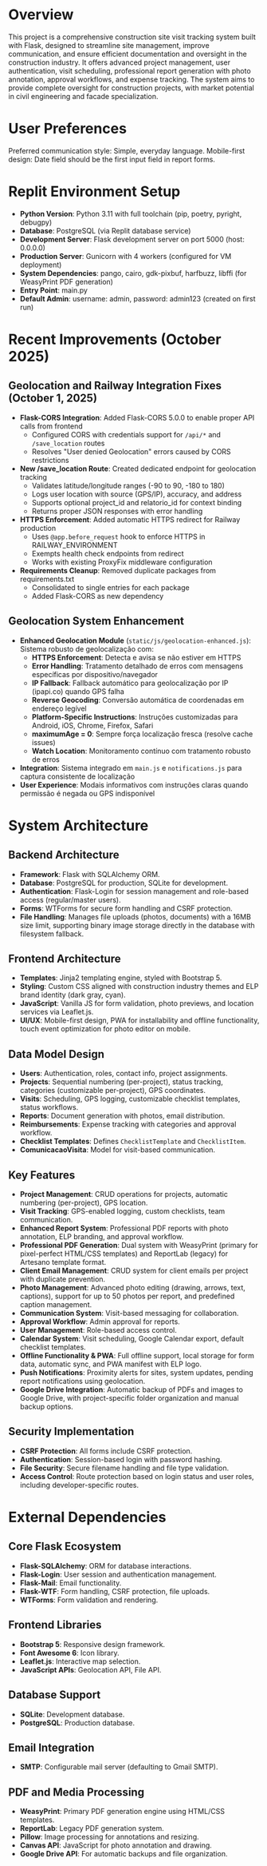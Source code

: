 # Overview
This project is a comprehensive construction site visit tracking system built with Flask, designed to streamline site management, improve communication, and ensure efficient documentation and oversight in the construction industry. It offers advanced project management, user authentication, visit scheduling, professional report generation with photo annotation, approval workflows, and expense tracking. The system aims to provide complete oversight for construction projects, with market potential in civil engineering and facade specialization.

# User Preferences
Preferred communication style: Simple, everyday language.
Mobile-first design: Date field should be the first input field in report forms.

# Replit Environment Setup
- **Python Version**: Python 3.11 with full toolchain (pip, poetry, pyright, debugpy)
- **Database**: PostgreSQL (via Replit database service)
- **Development Server**: Flask development server on port 5000 (host: 0.0.0.0)
- **Production Server**: Gunicorn with 4 workers (configured for VM deployment)
- **System Dependencies**: pango, cairo, gdk-pixbuf, harfbuzz, libffi (for WeasyPrint PDF generation)
- **Entry Point**: main.py
- **Default Admin**: username: admin, password: admin123 (created on first run)

# Recent Improvements (October 2025)

## Geolocation and Railway Integration Fixes (October 1, 2025)
- **Flask-CORS Integration**: Added Flask-CORS 5.0.0 to enable proper API calls from frontend
  - Configured CORS with credentials support for `/api/*` and `/save_location` routes
  - Resolves "User denied Geolocation" errors caused by CORS restrictions
- **New /save_location Route**: Created dedicated endpoint for geolocation tracking
  - Validates latitude/longitude ranges (-90 to 90, -180 to 180)
  - Logs user location with source (GPS/IP), accuracy, and address
  - Supports optional project_id and relatorio_id for context binding
  - Returns proper JSON responses with error handling
- **HTTPS Enforcement**: Added automatic HTTPS redirect for Railway production
  - Uses `@app.before_request` hook to enforce HTTPS in RAILWAY_ENVIRONMENT
  - Exempts health check endpoints from redirect
  - Works with existing ProxyFix middleware configuration
- **Requirements Cleanup**: Removed duplicate packages from requirements.txt
  - Consolidated to single entries for each package
  - Added Flask-CORS as new dependency

## Geolocation System Enhancement
- **Enhanced Geolocation Module** (`static/js/geolocation-enhanced.js`): Sistema robusto de geolocalização com:
  - **HTTPS Enforcement**: Detecta e avisa se não estiver em HTTPS
  - **Error Handling**: Tratamento detalhado de erros com mensagens específicas por dispositivo/navegador
  - **IP Fallback**: Fallback automático para geolocalização por IP (ipapi.co) quando GPS falha
  - **Reverse Geocoding**: Conversão automática de coordenadas em endereço legível
  - **Platform-Specific Instructions**: Instruções customizadas para Android, iOS, Chrome, Firefox, Safari
  - **maximumAge = 0**: Sempre força localização fresca (resolve cache issues)
  - **Watch Location**: Monitoramento contínuo com tratamento robusto de erros
- **Integration**: Sistema integrado em `main.js` e `notifications.js` para captura consistente de localização
- **User Experience**: Modais informativos com instruções claras quando permissão é negada ou GPS indisponível

# System Architecture

## Backend Architecture
- **Framework**: Flask with SQLAlchemy ORM.
- **Database**: PostgreSQL for production, SQLite for development.
- **Authentication**: Flask-Login for session management and role-based access (regular/master users).
- **Forms**: WTForms for secure form handling and CSRF protection.
- **File Handling**: Manages file uploads (photos, documents) with a 16MB size limit, supporting binary image storage directly in the database with filesystem fallback.

## Frontend Architecture
- **Templates**: Jinja2 templating engine, styled with Bootstrap 5.
- **Styling**: Custom CSS aligned with construction industry themes and ELP brand identity (dark gray, cyan).
- **JavaScript**: Vanilla JS for form validation, photo previews, and location services via Leaflet.js.
- **UI/UX**: Mobile-first design, PWA for installability and offline functionality, touch event optimization for photo editor on mobile.

## Data Model Design
- **Users**: Authentication, roles, contact info, project assignments.
- **Projects**: Sequential numbering (per-project), status tracking, categories (customizable per-project), GPS coordinates.
- **Visits**: Scheduling, GPS logging, customizable checklist templates, status workflows.
- **Reports**: Document generation with photos, email distribution.
- **Reimbursements**: Expense tracking with categories and approval workflow.
- **Checklist Templates**: Defines `ChecklistTemplate` and `ChecklistItem`.
- **ComunicacaoVisita**: Model for visit-based communication.

## Key Features
- **Project Management**: CRUD operations for projects, automatic numbering (per-project), GPS location.
- **Visit Tracking**: GPS-enabled logging, custom checklists, team communication.
- **Enhanced Report System**: Professional PDF reports with photo annotation, ELP branding, and approval workflow.
- **Professional PDF Generation**: Dual system with WeasyPrint (primary for pixel-perfect HTML/CSS templates) and ReportLab (legacy) for Artesano template format.
- **Client Email Management**: CRUD system for client emails per project with duplicate prevention.
- **Photo Management**: Advanced photo editing (drawing, arrows, text, captions), support for up to 50 photos per report, and predefined caption management.
- **Communication System**: Visit-based messaging for collaboration.
- **Approval Workflow**: Admin approval for reports.
- **User Management**: Role-based access control.
- **Calendar System**: Visit scheduling, Google Calendar export, default checklist templates.
- **Offline Functionality & PWA**: Full offline support, local storage for form data, automatic sync, and PWA manifest with ELP logo.
- **Push Notifications**: Proximity alerts for sites, system updates, pending report notifications using geolocation.
- **Google Drive Integration**: Automatic backup of PDFs and images to Google Drive, with project-specific folder organization and manual backup options.

## Security Implementation
- **CSRF Protection**: All forms include CSRF protection.
- **Authentication**: Session-based login with password hashing.
- **File Security**: Secure filename handling and file type validation.
- **Access Control**: Route protection based on login status and user roles, including developer-specific routes.

# External Dependencies

## Core Flask Ecosystem
- **Flask-SQLAlchemy**: ORM for database interactions.
- **Flask-Login**: User session and authentication management.
- **Flask-Mail**: Email functionality.
- **Flask-WTF**: Form handling, CSRF protection, file uploads.
- **WTForms**: Form validation and rendering.

## Frontend Libraries
- **Bootstrap 5**: Responsive design framework.
- **Font Awesome 6**: Icon library.
- **Leaflet.js**: Interactive map selection.
- **JavaScript APIs**: Geolocation API, File API.

## Database Support
- **SQLite**: Development database.
- **PostgreSQL**: Production database.

## Email Integration
- **SMTP**: Configurable mail server (defaulting to Gmail SMTP).

## PDF and Media Processing
- **WeasyPrint**: Primary PDF generation engine using HTML/CSS templates.
- **ReportLab**: Legacy PDF generation system.
- **Pillow**: Image processing for annotations and resizing.
- **Canvas API**: JavaScript for photo annotation and drawing.
- **Google Drive API**: For automatic backups and file organization.